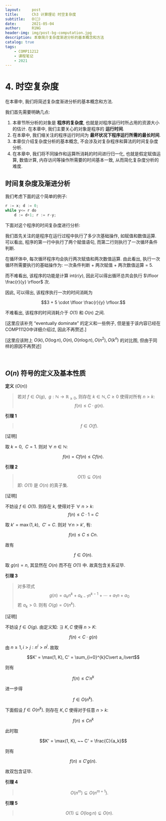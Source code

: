 ```yaml
---
layout:     post
title:      Ch3 计算理论 时空复杂度
subtitle:   O(🤔)
date:       2021-05-04
author:     R1NG
header-img: img/post-bg-computation.jpg
description: 本章简介复杂度渐进分析的基本概念和方法
catalog: true
tags:
    - COMP11212
    - 课程笔记
    - 2021
---
```


# 4. 时空复杂度

在本章中, 我们将简述复杂度渐进分析的基本概念和方法.

我们首先需要明确几点: 
1. 本章节所分析的对象是 **程序的复杂度**, 也就是对程序运行时所占用的资源大小的估计. 在本章中, 我们主要关心的对象是程序的 **运行时间**.
2. 在本章中, 我们缩关注的程序运行时间为 **最坏状况下程序运行所需的最长时间**. 
3. 本章仅介绍复杂度分析的基本概念, 不会涉及对复杂程序和算法的时间复杂度分析. 
4. 在本章中, 我们将不同操作和运算所消耗的时间进行归一化, 也就是假定赋值运算, 数值计算, 内存访问等操作所需要的时间基本一致, 从而简化复杂度分析的难度.

## 时间复杂度及渐进分析

我们考虑下面的这个简单的例子: 

~~~python
r := x; d := 0;
while y<= r do 
    d := d+1; r := r-y;
~~~

下面对这个程序的时间复杂度进行分析:

我们首先关注的是程序在运行过程中执行了多少次基础操作, 如赋值和数值运算. 可以看出, 程序的第一行中执行了两个赋值语句, 而第二行则执行了一次循环条件判断. 

在循环体中, 每次循环程序均会执行两次赋值和两次数值运算. 由此看出, 执行一次循环所需要执行的基础操作为: 一次条件判断 + 两次赋值 + 两次数值运算 = $5$.

而不难看出, 该程序的功能是计算 $\text{int}(r / y)$, 因此可以得出循环总共会执行 $\lfloor \frac{r}{y} \rfloor$ 次. 

因此, 可以得出, 该程序执行一次的时间消耗为

$$3 + 5 \cdot \lfloor \frac{r}{y} \rfloor.$$

不难看出, 该程序的时间消耗介于 $O(1)$ 和 $O(n)$ 之间. 

[这里应该补充 “eventually dominate” 的定义和一些例子, 但是鉴于该内容已经在COMP11120中详细介绍过, 因此不再赘述.]

[这里应该附上 $O(k), O(\log n), O(n), O(n\log n), O(n^2), O(k^n)$ 的对比图, 但由于同样的原因不再赘述]

<br>


## $O(n)$ 符号的定义及基本性质

**定义** ($O(n)$)
> 若对 $f \in O(g),~~ g: \mathbb{N} \rightarrow \mathbb{R}_{\geq 0}$, 则存在 $k \in \mathbb{N}, C \geq 0$ 使得对所有 $n > k$: 
> $$f(n) \leq C \cdot g(n).$$

**引理 1**
>$$f \in O(f).$$

[证明]

取 $k = 0, ~~C= 1$. 则对 $\forall~ n \in \mathbb{N}$:

$$f(n) = Cf(n) \leq Cf(n).$$

**引理 2**
>$$O(1) \subsetneq O(n) $$
> 即: $O(1)$ 是 $O(n)$ 的真子集.

[证明]

不妨设 $f \in O(1)$. 则存在 $k$, 使得对于 $\forall~ n > k$: 
$$f(n) \leq C\cdot 1 = C$$

取 $k' = \max(1, k), ~~ C' = C$. 则对 $\forall n > k'$, 有:

$$f(n) \leq C \leq Cn.$$

故有

$$f \in O(n).$$

取 $g(n) = n$, 其显然在 $O(n)$ 而不在 $O(1)$ 中. 故真包含关系证毕. 

**引理 3**
>对多项式 
>$$g(n) = a_kn^k + a_{k-1}n^{k-1} + \cdots + a_1n + a_0$$
> 若 $a_k > 0$. 则有 $O(g) = O(n^k).$

[证明]

不妨设 $f \in O(g)$. 由定义知: $\exists ~K, C$ 使得 $n> K:$

$$f(n) < C \cdot g(n)$$

由 $n\geq 1, i>j: n^i > n^j.$ 故取 

$$K' = \max(1, K), C' = \sum_{i=0}^{k}C\vert a_i\vert$$

则有

$$f(n) \leq C'n^k$$

进一步得

$$f \in O(n^k).$$

下面假设 $f \in O(n^k)$. 则存在 $K, C$ 使得对于任意 $n>k$:

$$f(n) \leq Cn^k$$

此时取

$$K' = \max(1, K), ~~ C' = \frac{C}{a_k}$$

则有

$$f(n)\leq C'g(n).$$

故双包含证毕. 

**引理 4**
>$$O(n^m) \subsetneq O(n^{m+1}).$$

**引理 5**
>$$O(1) \subsetneq O(\log n) \subsetneq O(n).$$

<br>


